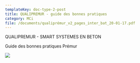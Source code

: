 ```yaml
---
templateKey: doc-type-2-post
title: QUALIPREMUR - guide des bonnes pratiques
category: MCi
file: /documents/qualiprémur_v2_pages_inter_bat_20-01-17.pdf
---
```

Q﻿UALIPREMUR - SMART SYSTEMES EN BETON

G﻿uide des bonnes pratiques Prémur

![](/documents/mci-qualipremur.jpg)